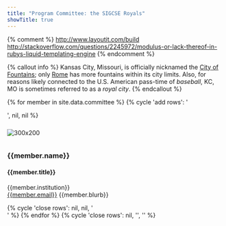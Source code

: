 ```yaml
---
title: "Program Committee: the SIGCSE Royals"
showTitle: true
---
```


{% comment %}
http://www.layoutit.com/build
http://stackoverflow.com/questions/2245972/modulus-or-lack-thereof-in-rubys-liquid-templating-engine
{% endcomment %}

{% callout info %}
Kansas City, Missouri, is officially nicknamed the <a href="http://en.wikipedia.org/wiki/Kansas_City,_Missouri#Abbreviations_and_nicknames">City of Fountains</a>; only <a href="http://en.wikipedia.org/wiki/Rome">Rome</a> has more fountains within its city limits. Also, for reasons likely connected to the U.S. American pass-time of <i>baseball</i>, KC, MO is sometimes referred to as a <i>royal city</i>.
{% endcallout %}

{% for member in site.data.committee %}
  {% cycle 'add rows': '<div class="row">', nil, nil %}
<div class="col-md-4">
	<div class="thumbnail" style="padding-top: 40px;">
		<img alt="300x200" 
      src="{{site.base}}/images/committee/{{member.image}}" 
      {% if member.rotation %}
      style="margin-top:-30px; margin-bottom: -30px; -webkit-transform: rotate({{member.rotation}}deg); -moz-transform: rotate({{member.rotation}}deg);"
      {% else %}
      style="-webkit-transform: rotate(90deg); -moz-transform: rotate(90deg);"
      {% endif %}
      />
      <br/>
		<div class="caption">
			<h3>
				{{member.name}}
			</h3>
      <h4 style="color: {{site.purple}};">{{member.title}}</h4>
			<p>
        {{member.institution}} <br/>
        <a href="mailto:{{member.email}}">{{member.email}}</a>
        {{member.blurb}}
			</p>
		</div>
	</div>
</div>
  {% cycle 'close rows': nil, nil, '</div>' %}
{% endfor %}
{% cycle 'close rows': nil, '</div>', '</div>' %}
